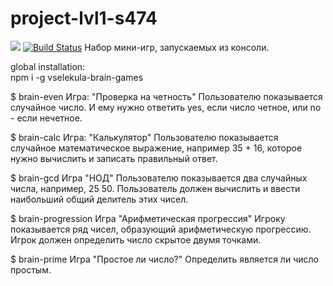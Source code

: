 # project-lvl1-s474
<a href="https://codeclimate.com/github/vselekula/project-lvl1-s450/maintainability"><img src="https://api.codeclimate.com/v1/badges/e4514afe7497bc34037e/maintainability" /></a>
[![Build Status](https://travis-ci.org/vselekula/project-lvl1-s450.svg?branch=master)](https://travis-ci.org/vselekula/project-lvl1-s450)
Набор мини-игр, запускаемых из консоли.

global installation:  
npm i -g vselekula-brain-games 

$ brain-even
Игра: "Проверка на четность"
Пользователю показывается случайное число. И ему нужно ответить yes, если число четное, или no - если нечетное.

$ brain-calc
Игра: "Калькулятор"
Пользователю показывается случайное математическое выражение, например 35 + 16, которое нужно вычислить и записать правильный ответ.

$ brain-gcd
Игра "НОД"
Пользователю показывается два случайных числа, например, 25 50. Пользователь должен вычислить и ввести наибольший общий делитель этих чисел.

$ brain-progression
Игра "Арифметическая прогрессия"
Игроку показывается ряд чисел, образующий арифметическую прогрессию. Игрок должен определить число скрытое двумя точками.


$ brain-prime
Игра "Простое ли число?"
Определить является ли число простым.
